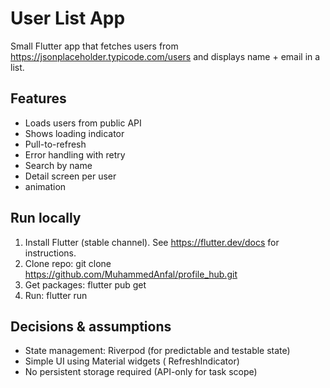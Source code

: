 # User List App

Small Flutter app that fetches users from https://jsonplaceholder.typicode.com/users and displays name + email in a list.

## Features
- Loads users from public API
- Shows loading indicator
- Pull-to-refresh
- Error handling with retry
- Search by name
- Detail screen per user
- animation

## Run locally
1. Install Flutter (stable channel). See https://flutter.dev/docs for instructions.
2. Clone repo:
   git clone <https://github.com/MuhammedAnfal/profile_hub.git>
3. Get packages:
   flutter pub get
4. Run:
   flutter run

## Decisions & assumptions
- State management: Riverpod (for predictable and testable state)
- Simple UI using Material widgets ( RefreshIndicator)
- No persistent storage required (API-only for task scope)
